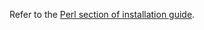 Refer to the [Perl section of installation guide](/get_started/osx_setup.html#install-the-mxnet-package-for-perl).